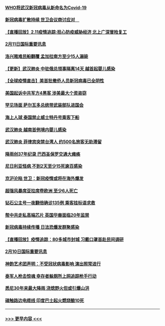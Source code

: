 #### [WHO将武汉新冠病毒从新命名为Covid-19](../pages/prog202/a102774891.md?t=02120411) 
#### [新冠病毒扩散持续 世卫会议商讨应对　](../pages/prog202/a102774850.md?t=02120411) 
#### [【直播回放】2.11疫情追踪:担心防疫威胁经济 北上广深冒险复工](../pages/prog202/a102774741.md?t=02120411) 
#### [2月11日国际重要讯息](../pages/prog202/a102774621.md?t=02120411) 
#### [洛兴雅难民船翻覆 孟加拉南方至少15人溺毙](../pages/prog202/a102774586.md?t=02120411) 
#### [【更新】武汉肺炎 中驻俄总领事隔离14天 越首起婴儿感染](../pages/prog202/a102770740.md?t=02120411) 
#### [【全球疫情直击】美首批撤侨人员新冠病毒已全阴性](../pages/prog202/a102774523.md?t=02120411) 
#### [美国起诉中共军方4黑客 涉美最大个资盗窃](../pages/prog202/a102774508.md?t=02120411) 
#### [罕见场面  萨尔瓦多总统带武装部队进国会](../pages/prog202/a102774494.md?t=02120411) 
#### [海上人球 泰国禁止威士特丹号乘客下船](../pages/prog202/a102774384.md?t=02120411) 
#### [武汉肺炎 越南首例境内婴儿感染](../pages/prog202/a102774365.md?t=02120411) 
#### [武汉肺炎 菲律宾突禁台湾人 约500名旅客无助滞留](../pages/prog202/a102774288.md?t=02120411) 
#### [降雨创37年纪录 巴西圣保罗交通大瘫痪](../pages/prog202/a102774273.md?t=02120411) 
#### [尼日利亚怪病 不到2天至少15死逾百感染](../pages/prog202/a102774260.md?t=02120411) 
#### [京沪沦陷 世卫：新冠疫情或将在海外爆发](../pages/prog202/a102774135.md?t=02120411) 
#### [超强风暴席亚拉席卷欧洲 至少6人死亡](../pages/prog202/a102774122.md?t=02120411) 
#### [钻石公主号一夜翻倍确诊135例 乘客挂标语求救](../pages/prog202/a102774041.md?t=02120411) 
#### [帮中共走私高端芯片 英国华裔面临20年监禁](../pages/prog202/a102774002.md?t=02120411) 
#### [新冠病毒持续传播 日法恐爆发群聚感染](../pages/prog202/a102773992.md?t=02120411) 
#### [【直播回放】疫情追踪：80多城市封城 习戴口罩首赴民间调研](../pages/prog202/a102773728.md?t=02120411) 
#### [2月10日国际重要讯息](../pages/prog202/a102773759.md?t=02120411) 
#### [神韵艺术团声明：不受冠状病毒影响 演出照常进行](../pages/prog202/a102773674.md?t=02120411) 
#### [泰军人枪击惊魂 幸存者躲厕所上网追踪枪手行动](../pages/prog202/a102773660.md?t=02120411) 
#### [悉尼30年来最大降雨 浇熄野火但或引爆山洪](../pages/prog202/a102773651.md?t=02120411) 
#### [碰触路边电缆线 印度巴士起火燃烧酿10死](../pages/prog202/a102773642.md?t=02120411) 

----
#### [ >>> 更早内容 <<< ](../indexes/prog202-earlier.md)
